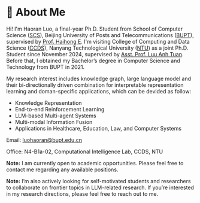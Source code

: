 # 🚩 About Me
Hi! I'm Haoran Luo, a final-year Ph.D. Student from School of Computer Science ([SCS](https://scs.bupt.edu.cn/)), Beijing University of Posts and Telecommunications ([BUPT](https://www.bupt.edu.cn/)), supervised by [Prof. Haihong E](https://teacher.bupt.edu.cn/ehaihong/zh_CN/index.htm). I'm visiting College of Computing and Data Science ([CCDS](https://www.ntu.edu.sg/computing)), Nanyang Technological University ([NTU](https://www.ntu.edu.sg/)) as a joint Ph.D. Student since November 2024, supervised by [Asst. Prof. Luu Anh Tuan](https://tuanluu.github.io/). Before that, I obtained my Bachelor’s degree in Computer Science and Technology from BUPT in 2021.

My research interest includes knowledge graph, large language model and their bi-directionally driven combination for interpretable representation learning and doman-specific applications, which can be devided as follow:
- Knowledge Representation
- End-to-end Reinforcement Learning
- LLM-based Multi-agent Systems
- Multi-modal Information Fusion
- Applications in Healthcare, Education, Law, and Computer Systems

Email: [luohaoran@bupt.edu.cn](mailto:luohaoran@bupt.edu.cn)

Office: N4-B1a-02, Computational Intelligence Lab, CCDS, NTU

**Note:** I am currently open to academic opportunities. Please feel free to contact me regarding any available positions.

**Note:** I’m also actively looking for self-motivated students and researchers to collaborate on frontier topics in LLM-related research. If you’re interested in my research directions, please feel free to reach out to me.
